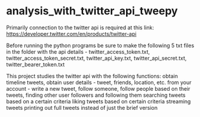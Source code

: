 # analysis_with_twitter_api_tweepy
Primarily connection to the twitter api is required at this link: https://developer.twitter.com/en/products/twitter-api

Before running the python programs be sure to make the following 5 txt files in the folder with the api details - twitter_access_token.txt, twitter_access_token_secret.txt, twitter_api_key.txt, twitter_api_secret.txt, twitter_bearer_token.txt

This project studies the twitter api with the following functions:
obtain timeline tweets, 
obtain user details - tweet, friends, location, etc. 
from your account - write a new tweet, follow someone,
follow people based on their tweets, 
finding other user followers and following them
searching tweets based on a certain criteria
liking tweets based on certain criteria
streaming tweets
printing out full tweets instead of just the brief version


